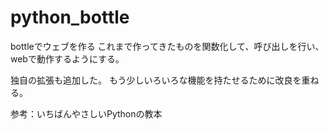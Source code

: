 # python_bottle
bottleでウェブを作る
これまで作ってきたものを関数化して、呼び出しを行い、webで動作するようにする。

独自の拡張も追加した。
もう少しいろいろな機能を持たせるために改良を重ねる。




参考：いちばんやさしいPythonの教本
